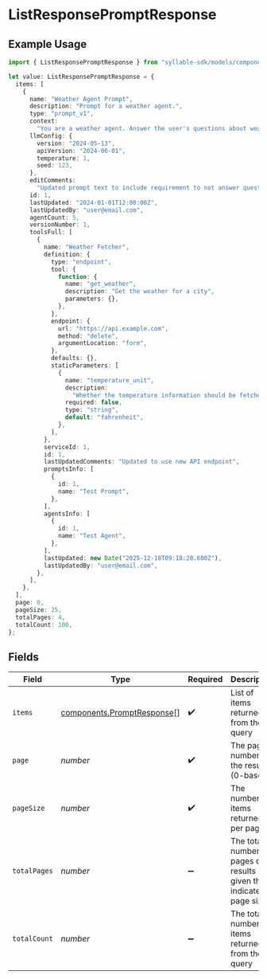 # ListResponsePromptResponse

## Example Usage

```typescript
import { ListResponsePromptResponse } from "syllable-sdk/models/components";

let value: ListResponsePromptResponse = {
  items: [
    {
      name: "Weather Agent Prompt",
      description: "Prompt for a weather agent.",
      type: "prompt_v1",
      context:
        "You are a weather agent. Answer the user's questions about weather and nothing else.",
      llmConfig: {
        version: "2024-05-13",
        apiVersion: "2024-06-01",
        temperature: 1,
        seed: 123,
      },
      editComments:
        "Updated prompt text to include requirement to not answer questions that aren't about weather.",
      id: 1,
      lastUpdated: "2024-01-01T12:00:00Z",
      lastUpdatedBy: "user@email.com",
      agentCount: 5,
      versionNumber: 1,
      toolsFull: [
        {
          name: "Weather Fetcher",
          definition: {
            type: "endpoint",
            tool: {
              function: {
                name: "get_weather",
                description: "Get the weather for a city",
                parameters: {},
              },
            },
            endpoint: {
              url: "https://api.example.com",
              method: "delete",
              argumentLocation: "form",
            },
            defaults: {},
            staticParameters: [
              {
                name: "temperature_unit",
                description:
                  "Whether the temperature information should be fetched in Celsius or Fahrenheit",
                required: false,
                type: "string",
                default: "fahrenheit",
              },
            ],
          },
          serviceId: 1,
          id: 1,
          lastUpdatedComments: "Updated to use new API endpoint",
          promptsInfo: [
            {
              id: 1,
              name: "Test Prompt",
            },
          ],
          agentsInfo: [
            {
              id: 1,
              name: "Test Agent",
            },
          ],
          lastUpdated: new Date("2025-12-18T09:18:28.600Z"),
          lastUpdatedBy: "user@email.com",
        },
      ],
    },
  ],
  page: 0,
  pageSize: 25,
  totalPages: 4,
  totalCount: 100,
};
```

## Fields

| Field                                                                    | Type                                                                     | Required                                                                 | Description                                                              | Example                                                                  |
| ------------------------------------------------------------------------ | ------------------------------------------------------------------------ | ------------------------------------------------------------------------ | ------------------------------------------------------------------------ | ------------------------------------------------------------------------ |
| `items`                                                                  | [components.PromptResponse](../../models/components/promptresponse.md)[] | :heavy_check_mark:                                                       | List of items returned from the query                                    |                                                                          |
| `page`                                                                   | *number*                                                                 | :heavy_check_mark:                                                       | The page number of the results (0-based)                                 | 0                                                                        |
| `pageSize`                                                               | *number*                                                                 | :heavy_check_mark:                                                       | The number of items returned per page                                    | 25                                                                       |
| `totalPages`                                                             | *number*                                                                 | :heavy_minus_sign:                                                       | The total number of pages of results given the indicated page size       | 4                                                                        |
| `totalCount`                                                             | *number*                                                                 | :heavy_minus_sign:                                                       | The total number of items returned from the query                        | 100                                                                      |